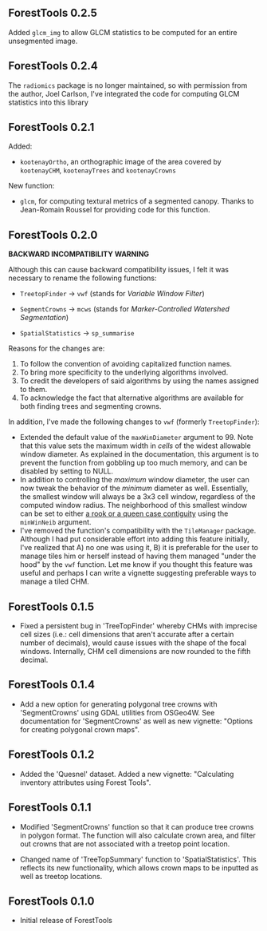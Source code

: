 ## ForestTools 0.2.5

Added `glcm_img` to allow GLCM statistics to be computed for an entire unsegmented image.

## ForestTools 0.2.4

The `radiomics` package is no longer maintained, so with permission from the author, Joel Carlson, I've integrated the code for computing GLCM statistics into this library

## ForestTools 0.2.1

Added:

* `kootenayOrtho`, an orthographic image of the area covered by `kootenayCHM`, `kootenayTrees` and `kootenayCrowns`

New function:

* `glcm`, for computing textural metrics of a segmented canopy. Thanks to Jean-Romain Roussel for providing code for this function.

## ForestTools 0.2.0

**BACKWARD INCOMPATIBILITY WARNING**

Although this can cause backward compatibility issues, I felt it was necessary to rename the following functions:

* `TreetopFinder` -> `vwf` (stands for _Variable Window Filter_)

* `SegmentCrowns` -> `mcws` (stands for _Marker-Controlled Watershed Segmentation_)

* `SpatialStatistics` -> `sp_summarise`

Reasons for the changes are:

1. To follow the convention of avoiding capitalized function names.
2. To bring more specificity to the underlying algorithms involved.
3. To credit the developers of said algorithms by using the names assigned to them.
4. To acknowledge the fact that alternative algorithms are available for both finding trees and segmenting crowns.

In addition, I've made the following changes to `vwf` (formerly `TreetopFinder`):

* Extended the default value of the `maxWinDiameter` argument to 99. Note that this value sets the maximum width in _cells_ of the widest allowable window diameter. As explained in the documentation, this argument is to prevent the function from gobbling up too much memory, and can be disabled by setting to NULL.
* In addition to controlling the _maximum_ window diameter, the user can now tweak the behavior of the _minimum_ diameter as well. Essentially, the smallest window will always be a 3x3 cell window, regardless of the computed window radius. The neighborhood of this smallest window can be set to either [a rook or a queen case contiguity](https://i.stack.imgur.com/CWIHi.jpg) using the `minWinNeib` argument.
* I've removed the function's compatibility with the `TileManager` package. Although I had put considerable effort into adding this feature initially, I've realized that A) no one was using it, B) it is preferable for the user to manage tiles him or herself instead of having them managed "under the hood" by the `vwf` function. Let me know if you thought this feature was useful and perhaps I can write a vignette suggesting preferable ways to manage a tiled CHM.

## ForestTools 0.1.5

* Fixed a persistent bug in 'TreeTopFinder' whereby CHMs with imprecise cell sizes (i.e.: cell dimensions that aren't accurate after a certain number of decimals), would cause issues with the shape of the focal windows. Internally, CHM cell dimensions are now rounded to the fifth decimal.

## ForestTools 0.1.4

* Add a new option for generating polygonal tree crowns with 'SegmentCrowns' using GDAL utilities from OSGeo4W. See documentation for 'SegmentCrowns' as well as new vignette: "Options for creating polygonal crown maps".

## ForestTools 0.1.2

* Added the 'Quesnel' dataset. Added a new vignette: "Calculating inventory attributes using Forest Tools".

## ForestTools 0.1.1

* Modified 'SegmentCrowns' function so that it can produce tree crowns in polygon format. The function will also calculate crown area, and filter out crowns that are not associated with a treetop point location.

* Changed name of 'TreeTopSummary' function to 'SpatialStatistics'. This reflects its new functionality, which allows crown maps to be inputted as well as treetop locations. 

## ForestTools 0.1.0

* Initial release of ForestTools

